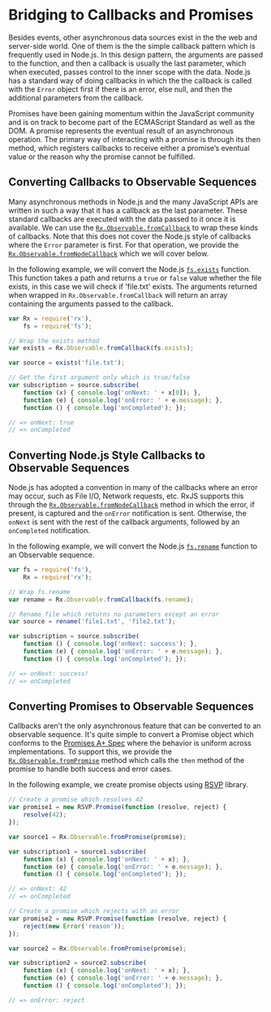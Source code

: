 # Bridging to Callbacks and Promises #

Besides events, other asynchronous data sources exist in the the web and server-side world. One of them is the the simple callback pattern which is frequently used in Node.js. In this design pattern, the arguments are passed to the function, and then a callback is usually the last parameter, which when executed, passes control to the inner scope with the data.  Node.js has a standard way of doing callbacks in which the the callback is called with the `Error` object first if there is an error, else null, and then the additional parameters from the callback.

Promises have been gaining momentum within the JavaScript community and is on track to become part of the ECMAScript Standard as well as the DOM.  A promise represents the eventual result of an asynchronous operation. The primary way of interacting with a promise is through its then method, which registers callbacks to receive either a promise’s eventual value or the reason why the promise cannot be fulfilled.

## Converting Callbacks to Observable Sequences ##

Many asynchronous methods in Node.js and the many JavaScript APIs are written in such a way that it has a callback as the last parameter. These standard callbacks are executed with the data passed to it once it is available.  We can use the [`Rx.Observable.fromCallback`](https://github.com/Reactive-Extensions/RxJS/blob/master/doc/api/core/observable.md#rxobservablefromcallbackfunc-scheduler-context) to wrap these kinds of callbacks.  Note that this does not cover the Node.js style of callbacks where the `Error` parameter is first.  For that operation, we provide the [`Rx.Observable.fromNodeCallback`](https://github.com/Reactive-Extensions/RxJS/blob/master/doc/api/core/observable.md#rxobservablefromnodecallbackfunc-scheduler-context) which we will cover below.

In the following example, we will convert the Node.js [`fs.exists`](http://nodejs.org/api/fs.html#fs_fs_exists_path_callback) function.  This function takes a path and returns a `true` or `false` value whether the file exists, in this case we will check if 'file.txt' exists.  The arguments returned when wrapped in `Rx.Observable.fromCallback` will return an array containing the arguments passed to the callback.

```js
var Rx = require('rx'),
	fs = require('fs');

// Wrap the exists method
var exists = Rx.Observable.fromCallback(fs.exists);

var source = exists('file.txt');

// Get the first argument only which is true/false
var subscription = source.subscribe(
	function (x) { console.log('onNext: ' + x[0]); },
	function (e) { console.log('onError: ' + e.message); },
	function () { console.log('onCompleted'); });

// => onNext: true
// => onCompleted
```

## Converting Node.js Style Callbacks to Observable Sequences ##

Node.js has adopted a convention in many of the callbacks where an error may occur, such as File I/O, Network requests, etc.  RxJS supports this through the [`Rx.Observable.fromNodeCallback`](https://github.com/Reactive-Extensions/RxJS/blob/master/doc/api/core/observable.md#rxobservablefromnodecallbackfunc-scheduler-context) method in which the error, if present, is captured and the `onError` notification is sent.  Otherwise, the `onNext` is sent with the rest of the callback arguments, followed by an `onCompleted` notification.

In the following example, we will convert the Node.js [`fs.rename`](http://nodejs.org/api/fs.html#fs_fs_rename_oldpath_newpath_callback) function to an Observable sequence.

```js
var fs = require('fs'),
    Rx = require('rx');

// Wrap fs.rename
var rename = Rx.Observable.fromCallback(fs.rename);

// Rename file which returns no parameters except an error
var source = rename('file1.txt', 'file2.txt');

var subscription = source.subscribe(
	function () { console.log('onNext: success'); },
	function (e) { console.log('onError: ' + e.message); },
	function () { console.log('onCompleted'); });

// => onNext: success!
// => onCompleted
```

## Converting Promises to Observable Sequences ##

Callbacks aren't the only asynchronous feature that can be converted to an observable sequence.  It's quite simple to convert a Promise object which conforms to the [Promises A+ Spec](http://promises-aplus.github.io/promises-spec/) where the behavior is uniform across implementations.  To support this, we provide the [`Rx.Observable.fromPromise`](https://github.com/Reactive-Extensions/RxJS/blob/master/doc/api/core/observable.md#rxobservablefrompromisepromise) method which calls the `then` method of the promise to handle both success and error cases.

In the following example, we create promise objects using [RSVP](https://github.com/tildeio/rsvp.js) library.

```js
// Create a promise which resolves 42
var promise1 = new RSVP.Promise(function (resolve, reject) {
    resolve(42);
});

var source1 = Rx.Observable.fromPromise(promise);

var subscription1 = source1.subscribe(
	function (x) { console.log('onNext: ' + x); },
	function (e) { console.log('onError: ' + e.message); },
	function () { console.log('onCompleted'); });

// => onNext: 42
// => onCompleted

// Create a promise which rejects with an error
var promise2 = new RSVP.Promise(function (resolve, reject) {
    reject(new Error('reason'));
});

var source2 = Rx.Observable.fromPromise(promise);

var subscription2 = source2.subscribe(
	function (x) { console.log('onNext: ' + x); },
	function (e) { console.log('onError: ' + e.message); },
	function () { console.log('onCompleted'); });

// => onError: reject
```
